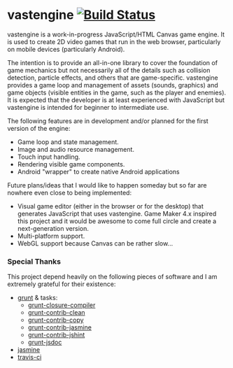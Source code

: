 vastengine [![Build Status](https://travis-ci.org/Cynicollision/vastengine.svg?branch=master)](https://travis-ci.org/Cynicollision/vastengine)
==========

vastengine is a work-in-progress JavaScript/HTML Canvas game engine. It is used to create 2D video games that run in the web browser, particularly on mobile devices (particularly Android).

The intention is to provide an all-in-one library to cover the foundation of game mechanics but not necessarily all of the details such as collision detection, particle effects, and others that are game-specific. vastengine provides a game loop and management of assets (sounds, graphics) and game objects (visible entities in the game, such as the player and enemies). It is expected that the developer is at least experienced with JavaScript but vastengine is intended for beginner to intermediate use. 

The following features are in development and/or planned for the first version of the engine:
* Game loop and state management.
* Image and audio resource management.
* Touch input handling.
* Rendering visible game components.
* Android "wrapper" to create native Android applications

Future plans/ideas that I would like to happen someday but so far are nowhere even close to being implemented:
* Visual game editor (either in the browser or for the desktop) that generates JavaScript that uses vastengine. Game Maker 4.x inspired this project and it would be awesome to come full circle and create a next-generation version.
* Multi-platform support.
* WebGL support because Canvas can be rather slow...

### Special Thanks
This project depend heavily on the following pieces of software and I am extremely grateful for their existence:
* [grunt](https://github.com/gruntjs/grunt) & tasks:
    * [grunt-closure-compiler](https://github.com/gmarty/grunt-closure-compiler)
    * [grunt-contrib-clean](https://github.com/gruntjs/grunt-contrib-clean)
    * [grunt-contrib-copy](https://github.com/gruntjs/grunt-contrib-copy)
    * [grunt-contrib-jasmine](https://github.com/gruntjs/grunt-contrib-jasmine)
    * [grunt-contrib-jshint](https://github.com/gruntjs/grunt-contrib-jshint)
    * [grunt-jsdoc](https://github.com/krampstudio/grunt-jsdoc)
* [jasmine](https://github.com/pivotal/jasmine)
* [travis-ci](https://travis-ci.org)
